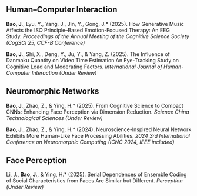 ## Human–Computer Interaction

**Bao, J.**, Lyu, Y., Yang, J., Jin, Y., Gong, J.* (2025). How Generative Music Affects the ISO Principle–Based Emotion-Focused Therapy: An EEG Study. *Proceedings of the Annual Meeting of the Cognitive Science Society (CogSCI 25, CCF-B Conference)*

**Bao, J.**, Shi, X., Deng, Y., Ju, Y., & Yang, Z. (2025). The Influence of Danmaku Quantity on Video Time Estimation An Eye-Tracking Study on Cognitive Load and Moderating Factors. *International Journal of Human-Computer Interaction (Under Review)*

## Neuromorphic Networks

**Bao, J.**, Zhao, Z., & Ying, H.* (2025). From Cognitive Science to Compact CNNs: Enhancing Face Perception via Dimension Reduction. *Science China Technological Sciences (Under Review)*

**Bao, J.**, Zhao, Z., & Ying, H.* (2024). Neuroscience-Inspired Neural Network Exhibits More Human-Like Face Processing Abilities. *2024 3rd International Conference on Neuromorphic Computing (ICNC 2024, IEEE included)*

## Face Perception

Li, J., **Bao, J.**, & Ying, H.* (2025). Serial Dependences of Ensemble Coding of Social Characteristics from Faces Are Similar but Different. *Perception (Under Review)*
